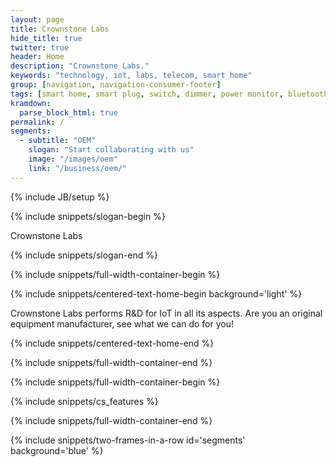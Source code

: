 ```yaml
---
layout: page
title: Crownstone Labs
hide_title: true
twitter: true
header: Home
description: "Crownstone Labs."
keywords: "technology, iot, labs, telecom, smart home"
group: [navigation, navigation-consumer-footer]
tags: [smart home, smart plug, switch, dimmer, power monitor, bluetooth, ble, bluetooth low energy, indoor positioning]
kramdown:
  parse_block_html: true
permalink: /
segments:
  - subtitle: "OEM"
    slogan: "Start collaborating with us"
    image: "/images/oem"
    link: "/business/oem/"
---
```


{% include JB/setup %}

{% include snippets/slogan-begin %}

Crownstone Labs

{% include snippets/slogan-end %}

{% include snippets/full-width-container-begin %}

{% include snippets/centered-text-home-begin background='light' %}

Crownstone Labs performs R&D for IoT in all its aspects. Are you an original equipment manufacturer, see what we can do for you!

{% include snippets/centered-text-home-end %}

{% include snippets/full-width-container-end %}

{% include snippets/full-width-container-begin %}

{% include snippets/cs_features %}

{% include snippets/full-width-container-end %}

{% include snippets/two-frames-in-a-row id='segments' background='blue' %}
